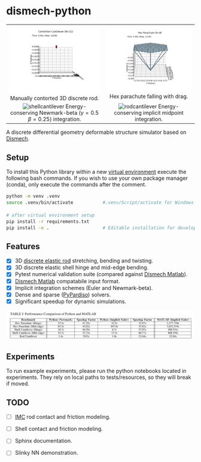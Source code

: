 # dismech-python
|  |  |
|:--:|:--:|
|![contortion](docs/contortion.gif) Manually contorted 3D discrete rod. | ![hexparachute](docs/hex_parachute.gif) Hex parachute falling with drag. |
|![shellcantilever](docs/newmark_beta_shell_cantilever_5s.gif) Energy-conserving Newmark-beta ($\gamma=0.5$ $\beta=0.25$) integration. | ![rodcantilever](docs/implicit_midpoint_cantilever_30s.gif) Energy-conserving implicit midpoint integration. |


A discrete differential geometry deformable structure simulator based on [Dismech](https://github.com/StructuresComp/dismech-rods).

## Setup

To install this Python library within a new [virtual environment](https://docs.python.org/3/library/venv.html) execute the following bash commands. If you wish to use your own package manager (conda), only execute the commands after the comment. 

```bash
python -m venv .venv
source .venv/bin/activate           #.venv/Script/activate for Windows

# after virtual environment setup
pip install -r requirements.txt
pip install -e .                    # Editable installation for development
```

## Features

- [x] 3D [discrete elastic rod](https://www.cs.columbia.edu/cg/pdfs/143-rods.pdf) stretching, bending and twisting.
- [x] 3D discrete elastic shell hinge and mid-edge bending.
- [x] Pytest numerical validation suite (compared against [Dismech Matlab](https://github.com/StructuresComp/dismech-matlab)).
- [x] [Dismech Matlab](https://github.com/StructuresComp/dismech-matlab) compatabile input format.
- [x] Implicit integration schemes (Euler and Newmark-beta).
- [x] Dense and sparse ([PyPardiso](https://pypi.org/project/pypardiso/)) solvers.
- [x] Significant speedup for dynamic simulations.

![benchmarks](docs/benchmarks.png)

## Experiments

To run example experiments, please run the python notebooks located in experiments. They rely on local paths to tests/resources, so they will break if moved.

## TODO

- [ ] [IMC](https://arxiv.org/abs/2205.10309) rod contact and friction modeling.
- [ ] Shell contact and friction modeling.
- [ ] Sphinx documentation.
- [ ] Slinky NN demonstration.

